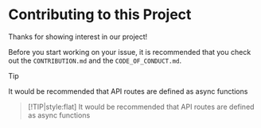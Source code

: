 # Contributing to this Project

Thanks for showing interest in our project!

Before you start working on your issue, it is recommended that you check out the `CONTRIBUTION.md` and the `CODE_OF_CONDUCT.md`.

> [!TIP]
> It would be recommended that API routes are defined as async functions

> [!TIP|style:flat]
> It would be recommended that API routes are defined as async functions
